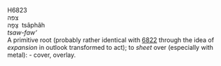 <body>
  <p>H6823<br>  צפה  <br> צָּפָה  ‎  tsâphâh  <br><i>tsaw-faw‘ </i><br>A primitive root (probably rather identical with <a href="h6822.htm">6822</a> through the idea of <i>expansion</i> in outlook transformed to act); to <i>sheet</i> over (especially with metal): - cover, overlay.<br></p>
 </body>
